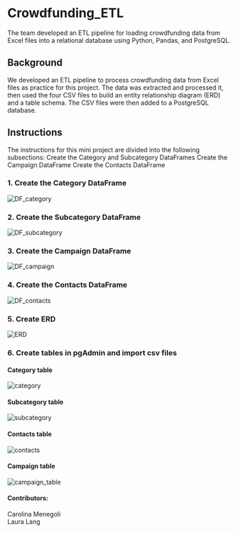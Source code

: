 # Crowdfunding_ETL
The team developed an ETL pipeline for loading crowdfunding data from Excel files into a relational database using Python, Pandas, and PostgreSQL. 

## Background 

We developed an ETL pipeline to process crowdfunding data from Excel files as practice for this project. The data was extracted and processed it, then used the four CSV files to build an entity relationship diagram (ERD) and a table schema. The CSV files were then added to a PostgreSQL database.

## Instructions

The instructions for this mini project are divided into the following subsections:
Create the Category and Subcategory DataFrames
Create the Campaign DataFrame
Create the Contacts DataFrame

### 1. Create the Category DataFrame
![DF_category](Images/df_category.png)
### 2. Create the Subcategory DataFrame
![DF_subcategory](Images/df_subcategory.png)
### 3. Create the Campaign DataFrame 
![DF_campaign](Images/df_campaign.png)
### 4. Create the Contacts DataFrame
![DF_contacts](Images/df_contacts.png)
### 5. Create ERD
![ERD](Images/ERD.png)
### 6. Create tables in pgAdmin and import csv files
#### Category table
![category](Images/category_table.png)
#### Subcategory table
![subcategory](Images/subcategory_table.png)
#### Contacts table
![contacts](Images/contact_table.png)
#### Campaign table
![campaign_table](C:\Users\Carolina\OneDrive\Carolina\Crowdfunding_ETL\Images\campaign_table.png)

#### Contributors:
Carolina Menegoli  
Laura Lang